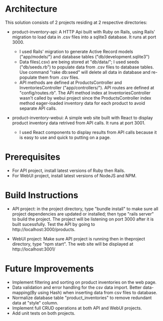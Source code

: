 # Architecture
This solution consists of 2 projects residing at 2 respective directories:
 - product-inventory-api: A HTTP Api built with Ruby on Rails, using Rails' migration to load data in .csv files into a sqlite3 database. It runs at port 3000. 
    - I used Rails' migration to generate Active Record models ("app/models/") and database tables ("db/development.sqlite3")
    - Data files(.csv) are being stored at "db/data/"; I used seeds ("db/seeds.rb") to populate data from .csv files to database tables. Use command "rake db:seed" will delete all data in database and re-populate them from .csv files.
    - API methods are defined at ProductsController and InventoriesController ("app/controllers/"). API routes are defined at "config/routes.rb". The API method index at InventoriesController wasn't called by webui project since the ProductsController index method eager-loaded inventory data for each product to avoid separate API calls. 

 - product-inventory-webui: A simple web site built with React to display product inventory data retrived from API calls. It runs at port 3001.
    - I used React components to display results from API calls because it is easy to use and quick to putting on a page.

 # Prerequisites
 - For API project, install latest versions of Ruby then Rails.
 - For WebUI project, install latest versions of NodeJS and NPM. 

 # Build Instructions
 - API project: in the project directory, type "bundle install" to make sure all project dependencies are updated or installed; then type "rails server" to build the project. The project will be listening on port 3000 after it is built sucessfully. Test the API by going to http://localhost:3000/products. 

 - WebUI project: Make sure API project is running then in theproject directory, type "npm start". The web site will be displayed at http://localhost:3001/

 # Future Improvements 
  - Implement filtering and sorting on product inventories on the web page.
  - Data validation and error handling for the csv data import. Better data-mapping(By using Hash) when inserting data from csv files to database.
  - Normalize database table "product_inventories" to remove redundant data at "style" column.
  - Implement full CRUD operations at both API and WebUI projects.
  - Add unit tests on both projects.